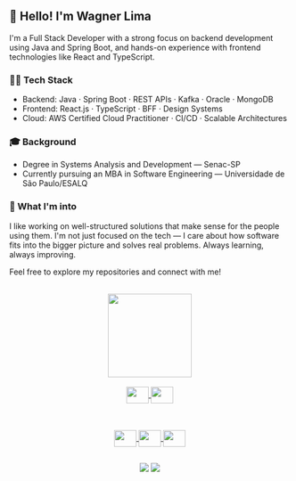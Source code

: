 <div>
  
## 👋 Hello! I'm Wagner Lima

I'm a Full Stack Developer with a strong focus on backend development using Java and Spring Boot, and hands-on experience with frontend technologies like React and TypeScript.

### 👨‍💻 Tech Stack
- Backend: Java · Spring Boot · REST APIs · Kafka · Oracle · MongoDB  
- Frontend: React.js · TypeScript · BFF · Design Systems  
- Cloud: AWS Certified Cloud Practitioner · CI/CD · Scalable Architectures

### 🎓 Background
- Degree in Systems Analysis and Development — Senac-SP  
- Currently pursuing an MBA in Software Engineering — Universidade de São Paulo/ESALQ

### 🚀 What I'm into
I like working on well-structured solutions that make sense for the people using them. I'm not just focused on the tech — I care about how software fits into the bigger picture and solves real problems. Always learning, always improving.

Feel free to explore my repositories and connect with me!


</div>

<br />

  <div align="center" >
  <a href="https://github.com/WagnerSousaLima">
 
  <img  height="150em" src="https://github-readme-stats.vercel.app/api/top-langs/?username=WagnerSousaLima&layout=compact&langs_count=7&theme=dark"/>
</div>
<div align="center" style="display: inline_block"><br>
  
<img align="center" height="30" width="40"  src="https://cdn.jsdelivr.net/gh/devicons/devicon@latest/icons/java/java-original.svg" />
<img align="center" height="30" width="40"  src="https://cdn.jsdelivr.net/gh/devicons/devicon@latest/icons/spring/spring-original.svg" />

<br /><br />
<img align="center" height="30" width="40"  src="https://cdn.jsdelivr.net/gh/devicons/devicon/icons/javascript/javascript-original.svg" />
<img align="center"  height="30" width="40" src="https://cdn.jsdelivr.net/gh/devicons/devicon/icons/typescript/typescript-original.svg" />
<img align="center" height="30" width="40"  src="https://cdn.jsdelivr.net/gh/devicons/devicon/icons/react/react-original.svg" />

 </div>
 
  ##
 
<div align="center"> 
  <a href = "mailto:wagner.sousalima@gmail.com"><img src="https://img.shields.io/badge/-Gmail-%23333?style=for-the-badge&logo=gmail&logoColor=white" target="_blank"></a>
  <a href="https://www.linkedin.com/in/wagnersl7" target="_blank"><img src="https://img.shields.io/badge/-LinkedIn-%230077B5?style=for-the-badge&logo=linkedin&logoColor=white" target="_blank"></a> 
  
  
  
   <!-- ![Snake animation](https://github.com/WagnerSousaLima/WagnerSousaLima/blob/output/github-contribution-grid-snake.svg) -->
  
  </div>
  
  
          
          
